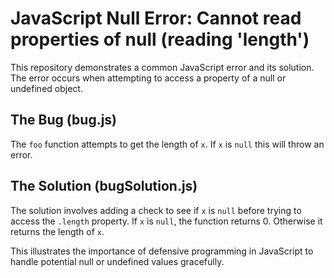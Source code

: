# JavaScript Null Error: Cannot read properties of null (reading 'length')

This repository demonstrates a common JavaScript error and its solution.  The error occurs when attempting to access a property of a null or undefined object.

## The Bug (bug.js)
The `foo` function attempts to get the length of `x`. If `x` is `null` this will throw an error.

## The Solution (bugSolution.js)
The solution involves adding a check to see if `x` is `null` before trying to access the `.length` property.  If `x` is `null`, the function returns 0.  Otherwise it returns the length of `x`.

This illustrates the importance of defensive programming in JavaScript to handle potential null or undefined values gracefully.
